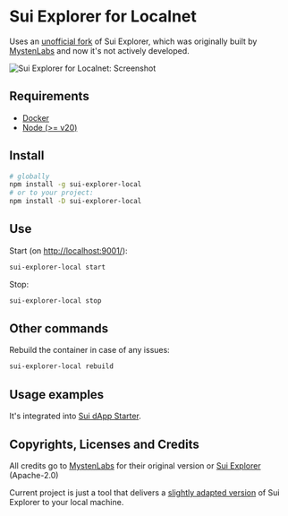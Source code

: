 # Sui Explorer for Localnet

Uses an [unofficial fork](https://github.com/kkomelin/sui-explorer/tree/after-fork) of Sui Explorer, which was originally built by [MystenLabs](https://github.com/MystenLabs) and now it's not actively developed.

![Sui Explorer for Localnet: Screenshot](https://repository-images.githubusercontent.com/797627100/4b573a30-32b8-4725-b101-bbeb70883470)

## Requirements

- [Docker](https://docs.docker.com/engine/install/)
- [Node (>= v20)](https://nodejs.org/en/download/)

## Install

```bash
# globally
npm install -g sui-explorer-local
# or to your project:
npm install -D sui-explorer-local
```

## Use

Start (on [http://localhost:9001/](http://localhost:9001/)):

```bash
sui-explorer-local start
```

Stop:

```bash
sui-explorer-local stop
```

## Other commands

Rebuild the container in case of any issues:

```bash
sui-explorer-local rebuild
```

## Usage examples

It's integrated into [Sui dApp Starter](https://github.com/kkomelin/sui-dapp-starter).

## Copyrights, Licenses and Credits

All credits go to [MystenLabs](https://github.com/MystenLabs) for their original version or [Sui Explorer](https://github.com/MystenLabs/sui-explorer) (Apache-2.0) 

Current project is just a tool that delivers a [slightly adapted version](https://github.com/kkomelin/sui-explorer/tree/after-fork) of Sui Explorer to your local machine.
